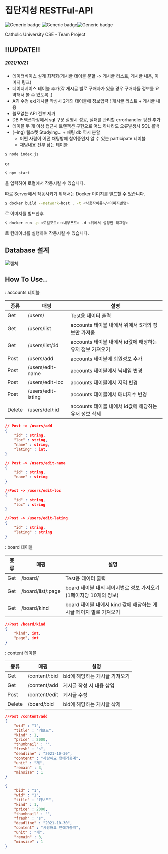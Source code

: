 # 집단지성 RESTFul-API

![Generic badge](https://img.shields.io/badge/Node.js-14.7.5-green.svg) ![Generic badge](https://img.shields.io/badge/NPM-6.14.14-red.svg)![Generic badge](https://img.shields.io/badge/MariaDB-10.3.29-blue.svg)

Catholic University CSE - Team Project

## !!UPDATE!!

##### 2021/10/21

+ 데이터베이스 설계 최적화(게시글 테이블 분할 -> 게시글 리스트, 게시글 내용, 이미지 링크)
+ 데이터베이스 테이블 추가(각 게시글 별로 구매자가 있을 경우 구매자들 정보를 요약해서 볼 수 있도록..)
+ API 수정 ex)게시글 작성시 2개의 테이블에 정보입력!! 게시글 리스트 + 게시글 내용
+ 쓸모없는 API 전부 제거
+ DB 커넥션과정에서 sql 구문 실행시 성공, 실패를 관리할 errorhandler 펑션 추가
+ 테이블 두 개 이상 접근시 트랜잭션 구현으로 어느 하나라도 오류발생시 SQL 롤백
+ (~ing) 웹소켓 Studying... + 채팅 db 역시 분할 
  + 어떤 사람이 어떤 채팅방에 참여중인지 알 수 있는 participate 테이블
  + 채팅내용 전부 담는 테이블

```bash
$ node index.js
```

or

```bash
$ npm start
```

을 입력하여 로컬에서 작동시킬 수 있습니다.



따로 Server에서 작동시키기 위해서는 Docker 이미지를 빌드할 수 있습니다.

```bash
$ docker build --network=host . -t <사용자이름>/<이미지별명>
```

로 이미지를 빌드한후

```bash
$ docker run -p <로컬포트>:<내부포트> -d <위에서 설정한 태그명>
```

로 컨테이너를 실행하여 작동시킬 수 있습니다.



## Database 설계

![캡처](https://github.com/CSE2021/server/blob/main/Server/database/ERD.png)



## How To Use..

: accounts 테이블

| 종류   | 매핑               | 설명                                                      |
| ------ | ------------------ | --------------------------------------------------------- |
| Get    | /users/            | Test용 데이터 출력                                        |
| Get    | /users/list        | accounts 테이블 내에서 위에서 5개의 정보만 가져옴         |
| Get    | /users/list/:id    | accounts 테이블 내에서 id값에 해당하는 유저 정보 가져오기 |
| Post   | /users/add         | accounts 테이블에 회원정보 추가                           |
| Post   | /users/edit-name   | accounts 테이블에서 닉네임 변경                           |
| Post   | /users/edit-loc    | accounts 테이블에서 지역 변경                             |
| Post   | /users/edit-lating | accounts 테이블에서 매너지수 변경                         |
| Delete | /users/del/:id     | accounts 테이블 내에서 id값에 해당하는 유저 정보 삭제     |

```json
// Post -> /users/add
{
	"id" : string,
	"loc" : string,
	"name" : string,
	"lating" : int,
}
```

```json
// Post -> /users/edit-name
{
    "id" : string,
    "name" : string
}
```

```json
//Post -> /users/edit-loc
{
    "id" : string,
    "loc" : string
}
```

```json
//Post -> /users/edit-lating
{
    "id" : string,
    "lating" : string
}
```



: board 테이블

| 종류 | 매핑              | 설명                                                         |
| ---- | ----------------- | ------------------------------------------------------------ |
| Get  | /board/           | Test용 데이터 출력                                           |
| Get  | /board/list/:page | board 테이블 내의 페이지별로 정보 가져오기(1페이지당 10개의 정보) |
| Get  | /board/kind       | board 테이블 내에서 kind 값에 해당하는 게시글 페이지 별로 가져오기 |

```json
//Post /board/kind
{
    "kind", int,
    "page", int
}
```



: content 테이블

| 종류   | 매핑          | 설명                           |
| ------ | ------------- | ------------------------------ |
| Get    | /content/:bid | bid에 해당하는 게시글 가져오기 |
| Get    | /content/add  | 게시글 작성 시 내용 삽입       |
| Post   | /content/edit | 게시글 수정                    |
| Delete | /board/:bid   | bid에 해당하는 게시글 삭제     |

```json
//Post /content/add
{
    "wid" : "1",
    "title" : "키보드",
    "kind" : 1,
    "price" : 2000,
    "thumbnail" : "",
    "fresh" : "s",
    "deadline" : "2021-10-30",
    "content" : "사랑해요 연애가중계",
    "unit" : "개",
    "remain" : 3,
    "minsize" : 1
}
```

```json
{
	"bid" : "1",
    "wid" : "1",
    "title" : "키보드",
    "kind" : 1,
    "price" : 2000,
    "thumbnail" : "",
    "fresh" : "s",
    "deadline" : "2021-10-30",
    "content" : "사랑해요 연애가중계",
    "unit" : "개",
    "remain" : 3,
    "minsize" : 1
}
```

